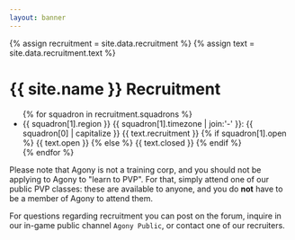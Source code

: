 ```yaml
---
layout: banner
---
```


{% assign recruitment = site.data.recruitment %}
{% assign text = site.data.recruitment.text %}

# {{ site.name }} Recruitment

<ul class="squadrons">
{% for squadron in recruitment.squadrons %}
  <li class="squadron-{{ squadron[1].open }} icon fi-torsos-all">
    {{ squadron[1].region }} {{ squadron[1].timezone | join:'-' }}:
    <span class="status">
      {{ squadron[0] | capitalize }}
      {{ text.recruitment }}
    {% if squadron[1].open %}
      {{ text.open }}
    {% else %}
      {{ text.closed }}
    {% endif %}
    </span>
  </li>
{% endfor %}
</ul>

Please note that Agony is not a training corp,
and you should not be applying to Agony to "learn to PVP".
For that, simply attend one of our public PVP classes:
these are available to anyone, and you do **not** have
to be a member of Agony to attend them.

For questions regarding recruitment you can post on the forum,
inquire in our in-game public channel `Agony Public`,
or contact one of our recruiters.

